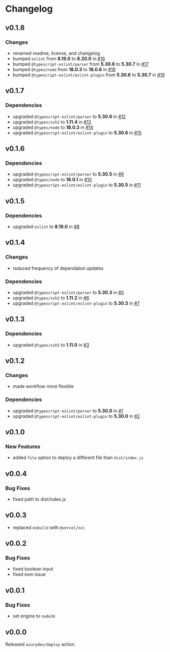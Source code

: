 # Changelog

## v0.1.8

### Changes

* renamed readme, license, and changelog 
* bumped `eslint` from **8.19.0** to **8.20.0** in [#16](https://github.com/azurydev/deploy-action/pull/16)
* bumped `@typescript-eslint/parser` from **5.30.6** to **5.30.7** in [#17](https://github.com/azurydev/deploy-action/pull/17)
* bumped `@types/node` from **18.0.3** to **18.0.6** in [#18](https://github.com/azurydev/deploy-action/pull/18)
* bumped `@typescript-eslint/eslint-plugin` from **5.30.6** to **5.30.7** in [#19](https://github.com/azurydev/deploy-action/pull/19)

## v0.1.7

### Dependencies

- upgraded `@typescript-eslint/parser` to **5.30.6** in [#12](https://github.com/azurydev/deploy-action/pull/12)
- upgraded `@types/ssh2` to **1.11.4** in [#13](https://github.com/azurydev/deploy-action/pull/13)
- upgraded `@types/node` to **18.0.3** in [#14](https://github.com/azurydev/deploy-action/pull/14)
- upgraded `@typescript-eslint/eslint-plugin` to **5.30.6** in [#15](https://github.com/azurydev/deploy-action/pull/15)

## v0.1.6

### Dependencies

- upgraded `@typescript-eslint/parser` to **5.30.5** in [#9](https://github.com/azurydev/deploy-action/pull/9)
- upgraded `@types/node` to **18.0.1** in [#10](https://github.com/azurydev/deploy-action/pull/10)
- upgraded `@typescript-eslint/eslint-plugin` to **5.30.5** in [#11](https://github.com/azurydev/deploy-action/pull/11)

## v0.1.5

### Dependencies

- upgraded `eslint` to **8.19.0** in [#8](https://github.com/azurydev/deploy-action/pull/8)

## v0.1.4

### Changes

- reduced frequency of dependabot updates

### Dependencies

- upgraded `@typescript-eslint/parser` to **5.30.3** in [#5](https://github.com/azurydev/deploy-action/pull/5)
- upgraded `@types/ssh2` to **1.11.2** in [#6](https://github.com/azurydev/deploy-action/pull/6)
- upgraded `@typescript-eslint/eslint-plugin` to **5.30.3** in [#7](https://github.com/azurydev/deploy-action/pull/7)

## v0.1.3

### Dependencies

- upgraded `@types/ssh2` to **1.11.0** in [#3](https://github.com/azurydev/deploy-action/pull/3)

## v0.1.2

### Changes

- made workflow more flexible

### Dependencies

- upgraded `@typescript-eslint/parser` to **5.30.0** in [#1](https://github.com/azurydev/deploy-action/pull/1)
- upgraded `@typescript-eslint/eslint-plugin` to **5.30.0** in [#2](https://github.com/azurydev/deploy-action/pull/2)

## v0.1.0

### New Features

- added `file` option to deploy a different file than `dist/index.js`

## v0.0.4

### Bug Fixes

- fixed path to dist/index.js

## v0.0.3

- replaced `esbuild` with `@vercel/ncc`

## v0.0.2

### Bug Fixes

- fixed boolean input
- fixed esm issue

## v0.0.1

### Bug Fixes

- set engine to `node16`

## v0.0.0

Released `azurydev/deploy` action.
